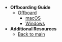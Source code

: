 - **Offboarding Guide**
  - [Offboard](offboard-device-from-seed)
    - [macOS](offboard-device/mac-os)
    - [Windows](offboard-device/windows)
- **Additional Resources**
  - [Back to main](/prerequisites-for-onboarding)
